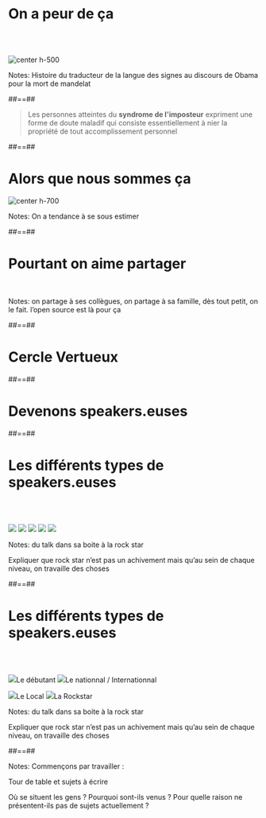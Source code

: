 <!-- .slide:-->

# On a peur de ça


<br><br>

![center h-500](./assets/images/g3d67955561_0_19.png)

Notes:
Histoire du traducteur de la langue des signes au discours de Obama pour la mort de mandelat



##==##
<!-- .slide: class="quote-slide"-->

>Les personnes atteintes du **syndrome de l'imposteur** expriment une forme de doute maladif qui consiste essentiellement à nier la propriété de tout accomplissement personnel


##==##
<!-- .slide:-->

# Alors que nous sommes ça


![center h-700](./assets/images/g3d67955561_0_25.png)

Notes:
On a tendance à se sous estimer

##==##

<!-- .slide: class="transition underline bottom mask" data-background="./assets/images/g3d67955561_0_26.png"-->

# Pourtant on aime partager

<br>

Notes:
on partage à ses collègues, on partage à sa famille, dès tout petit, on le fait. l’open source est là pour ça



##==##
<!-- .slide: data-background="./assets/images/g47f049d591_0_1.png" class="transition mask"-->

# Cercle Vertueux
<!-- .element: class="big thin bottom" -->


##==##
<!-- .slide: data-background="./assets/images/g156ee16052_1_6.png"-->

# Devenons speakers.euses
<!-- .element: class="big thin" -->


##==##
<!-- .slide: class="flex-row" data-type-show="prez"-->

# Les différents types de speakers.euses

<br><br>

<p>
<img class="h-300" src="./assets/images/g3d67955561_0_58.png">
<img class="h-300" src="./assets/images/g3d67955561_0_54.png">
<img class="h-300" src="./assets/images/g3d67955561_0_56.png">
<img class="h-300" src="./assets/images/g3d67955561_0_55.png">
<img class="h-300" src="./assets/images/g3d67955561_0_57.png">
</p>

Notes:
du talk dans sa boite à la rock star

Expliquer que rock star n’est pas un achivement mais qu’au sein de chaque niveau, on travaille des choses

##==##
<!-- .slide: class="flex-row" data-type-show="full"-->

# Les différents types de speakers.euses

<br><br>

<p>
<img class="h-300" src="./assets/images/g3d67955561_0_58.png"><span>Le débutant</span>
<img class="h-300" src="./assets/images/g3d67955561_0_55.png"><span>Le nationnal  
/ Internationnal
</p>

<p>
<img class="h-300" src="./assets/images/g3d67955561_0_54.png"><span>Le Local</span>
<img class="h-300" src="./assets/images/g3d67955561_0_57.png"><span>La Rockstar</span>
</p>

Notes:
du talk dans sa boite à la rock star

Expliquer que rock star n’est pas un achivement mais qu’au sein de chaque niveau, on travaille des choses




##==##
<!-- .slide: data-background="./assets/images/g3d67955561_0_2.png"-->

Notes:
Commençons par travailler : 



Tour de table et sujets à écrire 

Où se situent les gens ? Pourquoi sont-ils venus ? Pour quelle raison ne présentent-ils pas de sujets actuellement ?

